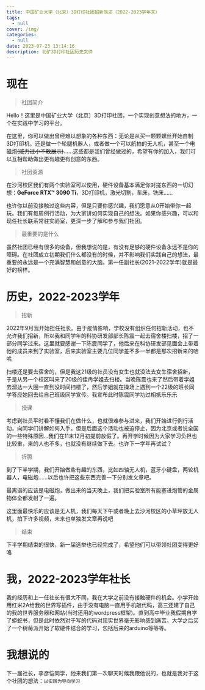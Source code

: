```yaml
---
title: 中国矿业大学（北京）3D打印社团招新简述（2022-2023学年末）
tags:
  - null
cover: /img/
categories:
  - null
date: 2023-07-23 13:14:16
description: 北矿3D打印社团历史文件
---
```

# 现在
> 社团简介

Hello！这里是中国矿业大学（北京）3D打印社团，一个实现创意想法的地方，一个在实践中学习的平台。

在这里，你可以做出曾经难以想象的各种东西：无论是从买一颗颗螺丝开始自制3D打印机，还是做一个轮腿机器人，或者做一个可以航拍的无人机，甚至一个电磁炮~~(威力过小不敢展示)~~......这些都是我们曾经做过的，希望有你的加入，我们可以互相帮助做出更有趣更有创意的东西。

> 社团资源

在沙河校区我们有两个实验室可以使用，硬件设备基本满足你对搓东西的一切幻想：**GeForce RTX™ 3090 Ti**，3D打印机，激光切割，车床，铣床......

也许你以前没接触过这些内容，但是只要你感兴趣，我们愿意从0开始带你一起玩。我们有每周例行活动，为大家讲如何实现自己的想法。如果你感兴趣，可以和现任社长联系常驻实验室，更深一步了解和参与我们社团。

> 最重要的是什么

虽然社团已经有很多的设备，但我想说的是，有没有足够的硬件设备永远不是你的障碍。在社团成立初期我们什么都没有的时候，并不影响我们实践自己的想法，最重要的永远是一个充满智慧和创意的大脑。第一任副社长(2021-2022学年)就是最好的榜样。

# 历史，2022-2023学年
> 招新

2022年9月我开始担任社长。由于疫情影响，学校没有组织任何招新活动，也不允许我们招新，所以我和同学年的科协研发部部长陈震一起去宿舍楼扫楼，招了一部分同学过来。这里就要感谢一下陈震同学了，他后来在科协研发部见面会上带着他的成员来到了实验室，后来实验室主要几位同学差不多一半都是那次招新来的哈哈

扫楼还是要去宿舍的，但是我这21级的社员没有女生也就没法去女生宿舍招新，于是从另一个校区叫来了20级的佳冉学姐去扫楼。当晚陈震也来了然后带着学姐去溜达一大圈一直到没时间扫楼了，然后学姐就在操场上遇到一个22级的班长同学答应她回去给自己班级同学宣传。我宣布此时陈震同学功过相抵乐乐乐

> 授课

考虑到社员平时看不懂我们在做什么，也就很难参与进来，我们开始进行例行活动，向同学们讲解如何入手。但是后面这个活动也被迫停止，因为北京或者说全国的一些特殊原因...我们在11末12月初提前放假了。再开学时候因为大家学习负担也比较重，来的人也不多，也就没有继续做下去。也许下一学年再试试？

> 折腾

到了下半学期，我们开始做些有趣的东西，比如四轴无人机，蓝牙小键盘，两轮机器人，电磁炮......以后也许把这些东西完善一下分别发文章吧。

最离谱的应该是电磁炮，做出来的当天晚上，我们把实验室所有能塞进炮管的金属物体全都发射了一遍。

这里面最快乐的应该是无人机，我们每天下午或者晚上去沙河校区的小草坪放无人机，拍下许多视频，未来也单独发文章再说吧

> 结束

下半学期结束的很快，新一届选举也已经完成了，希望他们可以带领社团变得更好咯

# 我，2022-2023学年社长
我的经历和上一任社长有很大不同，我在大学之前没有接触硬件的机会。小学开始用红米2A给我的世界写插件，由于没有电脑一直用手机敲代码，高三还建了自己的我的世界服务器和网站(当时还用的wordpress框架)。直到高中毕业我假期自学了蟒蛇书，但是此时依然对于写的代码对现实世界毫无影响感到痛苦。大学之后买了一个树莓派开始了软硬件结合的学习，包括后来的arduino等等等。

# 我想说的
下一届社长，李彦恺同学，他来我们第一次聊天时候我跟他说的，也就是我对于这个社团的想法：`以实践为导向学习`

